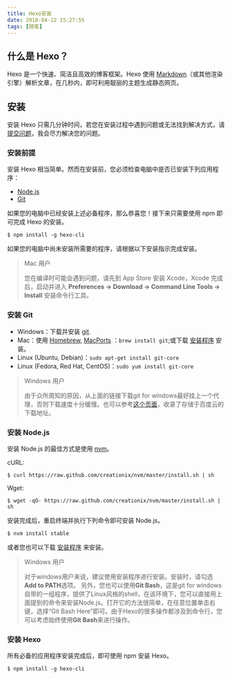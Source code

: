 ```yaml
---
title: Hexo安装
date: 2018-04-22 15:27:55
tags: [随笔]
---
```


## 什么是 Hexo？

Hexo 是一个快速、简洁且高效的博客框架。Hexo 使用 [Markdown](http://daringfireball.net/projects/markdown/)（或其他渲染引擎）解析文章，在几秒内，即可利用靓丽的主题生成静态网页。

## 安装

安装 Hexo 只需几分钟时间，若您在安装过程中遇到问题或无法找到解决方式，请[提交问题](https://github.com/hexojs/hexo/issues)，我会尽力解决您的问题。

### 安装前提

安装 Hexo 相当简单。然而在安装前，您必须检查电脑中是否已安装下列应用程序：

- [Node.js](http://nodejs.org/)
- [Git](http://git-scm.com/)

如果您的电脑中已经安装上述必备程序，那么恭喜您！接下来只需要使用 npm 即可完成 Hexo 的安装。

```
$ npm install -g hexo-cli
```

如果您的电脑中尚未安装所需要的程序，请根据以下安装指示完成安装。

> Mac 用户
>
> 您在编译时可能会遇到问题，请先到 App Store 安装 Xcode，Xcode 完成后，启动并进入 **Preferences -> Download -> Command Line Tools -> Install** 安装命令行工具。

### 安装 Git

- Windows：下载并安装 [git](https://git-scm.com/download/win).
- Mac：使用 [Homebrew](http://mxcl.github.com/homebrew/), [MacPorts](http://www.macports.org/) ：`brew install git`;或下载 [安装程序](http://sourceforge.net/projects/git-osx-installer/) 安装。
- Linux (Ubuntu, Debian)：`sudo apt-get install git-core`
- Linux (Fedora, Red Hat, CentOS)：`sudo yum install git-core`

> Windows 用户
>
> 由于众所周知的原因，从上面的链接下载git for windows最好挂上一个代理，否则下载速度十分缓慢。也可以参考[这个页面](https://github.com/waylau/git-for-win)，收录了存储于百度云的下载地址。

### 安装 Node.js

安装 Node.js 的最佳方式是使用 [nvm](https://github.com/creationix/nvm)。

cURL:

```
$ curl https://raw.github.com/creationix/nvm/master/install.sh | sh
```

Wget:

```
$ wget -qO- https://raw.github.com/creationix/nvm/master/install.sh | sh
```

安装完成后，重启终端并执行下列命令即可安装 Node.js。

```
$ nvm install stable
```

或者您也可以下载 [安装程序](http://nodejs.org/) 来安装。

> Windows 用户
>
> 对于windows用户来说，建议使用安装程序进行安装。安装时，请勾选**Add to PATH**选项。
> 另外，您也可以使用**Git Bash**，这是git for windows自带的一组程序，提供了Linux风格的shell，在该环境下，您可以直接用上面提到的命令来安装Node.js。打开它的方法很简单，在任意位置单击右键，选择“Git Bash Here”即可。由于Hexo的很多操作都涉及到命令行，您可以考虑始终使用**Git Bash**来进行操作。

### 安装 Hexo

所有必备的应用程序安装完成后，即可使用 npm 安装 Hexo。

```
$ npm install -g hexo-cli
```